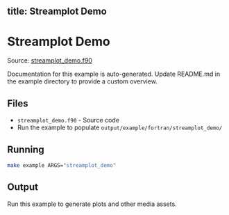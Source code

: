 title: Streamplot Demo
---

# Streamplot Demo

Source: [streamplot_demo.f90](https://github.com/lazy-fortran/fortplot/blob/main/example/fortran/streamplot_demo/streamplot_demo.f90)

Documentation for this example is auto-generated.
Update README.md in the example directory to provide a custom overview.

## Files

- `streamplot_demo.f90` - Source code
- Run the example to populate `output/example/fortran/streamplot_demo/`

## Running

```bash
make example ARGS="streamplot_demo"
```

## Output

Run this example to generate plots and other media assets.

